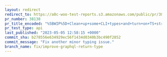 ```yaml
---
layout: redirect
redirect_to: https://a8c-woo-test-reports.s3.amazonaws.com/public/pr/38138/api/index.html
pr_number: 38138
pr_title_encoded: "%5BWIP%5D+Clean+up+some+CLI+types+and+turn+on+TS+strict+mode"
pr_test_type: api
last_published: "2023-05-05 12:58:15 +0000"
commit_sha: b278556e634929ec56f1434d0340b3bc490f2852
commit_message: "Fix another minor typing issue."
branch_name: fix/improve-graphql-return-type
---
```

